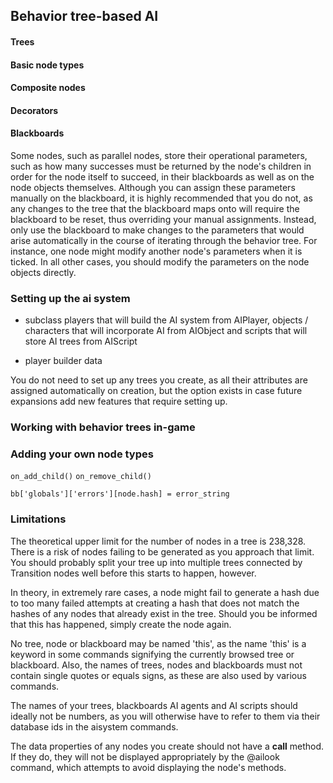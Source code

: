 ## Behavior tree-based AI





#### Trees





#### Basic node types





#### Composite nodes





#### Decorators





#### Blackboards






Some nodes, such as parallel nodes, store their operational parameters,
such as how many successes must be returned by the node's children in order
for the node itself to succeed, in their blackboards as well as on the node
objects themselves. Although you can assign these parameters manually on
the blackboard, it is highly recommended that you do not, as any changes
to the tree that the blackboard maps onto will require the blackboard to
be reset, thus overriding your manual assignments. Instead, only use the
blackboard to make changes to the parameters that would arise automatically
in the course of iterating through the behavior tree. For instance, one
node might modify another node's parameters when it is ticked. In all other
cases, you should modify the parameters on the node objects directly.


### Setting up the ai system


* subclass players that will build the AI system from AIPlayer, 
objects / characters that will incorporate AI from AIObject and
scripts that will store AI trees from AIScript

* player builder data


You do not need to set up any trees you create, as all their attributes
are assigned automatically on creation, but the option exists in case future
expansions add new features that require setting up.









### Working with behavior trees in-game















### Adding your own node types



```on_add_child()```
```on_remove_child()```




```bb['globals']['errors'][node.hash] = error_string```







### Limitations

The theoretical upper limit for the number of nodes in a tree is 238,328.
There is a risk of nodes failing to be generated as you approach that limit. 
You should probably split your tree up into multiple trees connected by 
Transition nodes well before this starts to happen, however.

In theory, in extremely rare cases, a node might fail to generate a hash due to
too many failed attempts at creating a hash that does not match the hashes of
any nodes that already exist in the tree. Should you be informed that this
has happened, simply create the node again.

No tree, node or blackboard may be named 'this', as the name 'this' is a 
keyword in some commands signifying the currently browsed tree or blackboard.
Also, the names of trees, nodes and blackboards must not contain single quotes
or equals signs, as these are also used by various commands.

The names of your trees, blackboards AI agents and AI scripts should ideally
not be numbers, as you will otherwise have to refer to them via their database
ids in the aisystem commands.

The data properties of any nodes you create should not have a __call__ method.
If they do, they will not be displayed appropriately by the @ailook command, 
which attempts to avoid displaying the node's methods.



